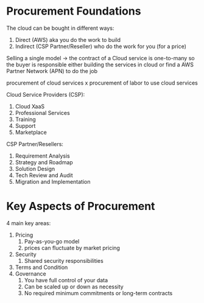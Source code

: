 # Procurement Foundations

The cloud can be bought in different ways:

1. Direct (AWS) aka you do the work to build
2. Indirect (CSP Partner/Reseller) who do the work for you (for a price)

Selling a single model -> the contract of a Cloud service is one-to-many so the buyer is responsible either building the services in cloud or find a AWS Partner Network (APN) to do the job

procurement of cloud services x procurement of labor to use cloud services

Cloud Service Providers (CSP):

1. Cloud XaaS
2. Professional Services
3. Training
4. Support
5. Marketplace

CSP Partner/Resellers:

1. Requirement Analysis
2. Strategy and Roadmap
3. Solution Design
4. Tech Review and Audit
5. Migration and Implementation

# Key Aspects of Procurement


4 main key areas:

1. Pricing
	1. Pay-as-you-go model
	2. prices can fluctuate by market pricing
2. Security
	1. Shared security responsibilities
3. Terms and Condition
4. Governance
	1. You have full control of your data
	2. Can be scaled up or down as necessity
	3. No required minimum commitments or long-term contracts